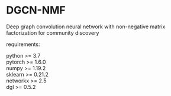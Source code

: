 # DGCN-NMF

Deep graph convolution neural network with non-negative matrix factorization for community discovery    
    

requirements:

python >= 3.7   
pytorch >= 1.6.0    
numpy >= 1.19.2   
sklearn >= 0.21.2   
networkx >= 2.5   
dgl >= 0.5.2    
